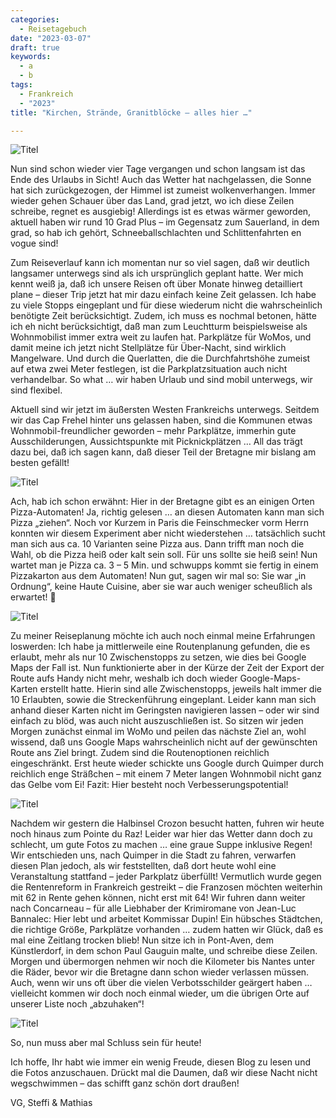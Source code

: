 ```yaml
---
categories:
  - Reisetagebuch
date: "2023-03-07"
draft: true
keywords:
  - a
  - b
tags:
  - Frankreich
  - "2023"
title: "Kirchen, Strände, Granitblöcke – alles hier …"

---
```


![Titel](...)
<!-- Strände am Cap Frehel -->

Nun sind schon wieder vier Tage vergangen und schon langsam ist das Ende des
Urlaubs in Sicht! Auch das Wetter hat nachgelassen, die Sonne hat sich
zurückgezogen, der Himmel ist zumeist wolkenverhangen. Immer wieder gehen
Schauer über das Land, grad jetzt, wo ich diese Zeilen schreibe, regnet es
ausgiebig! Allerdings ist es etwas wärmer geworden, aktuell haben wir rund 10
Grad Plus – im Gegensatz zum Sauerland, in dem grad, so hab ich gehört,
Schneeballschlachten und Schlittenfahrten en vogue sind!

Zum Reiseverlauf kann ich momentan nur so viel sagen, daß wir deutlich langsamer
unterwegs sind als ich ursprünglich geplant hatte. Wer mich kennt weiß ja, daß
ich unsere Reisen oft über Monate hinweg detailliert plane – dieser Trip jetzt
hat mir dazu einfach keine Zeit gelassen. Ich habe zu viele Stopps eingeplant
und für diese wiederum nicht die wahrscheinlich benötigte Zeit berücksichtigt.
Zudem, ich muss es nochmal betonen, hätte ich eh nicht berücksichtigt, daß man
zum Leuchtturm beispielsweise als Wohnmobilist immer extra weit zu laufen hat.
Parkplätze für WoMos, und damit meine ich jetzt nicht Stellplätze für
Über-Nacht, sind wirklich Mangelware. Und durch die Querlatten, die die
Durchfahrtshöhe zumeist auf etwa zwei Meter festlegen, ist die
Parkplatzsituation auch nicht verhandelbar. So what … wir haben Urlaub und
sind mobil unterwegs, wir sind flexibel.

Aktuell sind wir jetzt im äußersten Westen Frankreichs unterwegs. Seitdem wir
das Cap Frehel hinter uns gelassen haben, sind die Kommunen etwas
Wohnmobil-freundlicher geworden – mehr Parkplätze, immerhin gute
Ausschilderungen, Aussichtspunkte mit Picknickplätzen … All das trägt dazu bei,
daß ich sagen kann, daß dieser Teil der Bretagne mir bislang am besten gefällt!

![Titel](...)
<!-- Abbaye de Beauport -->
<!-- La Chapelle Saint Gonéry in Plougrescant -->
<!-- Le gouffre de Plougrescant -->
<!-- Côte de Granit Rose – Rosa Granitküste -->
<!-- Weiße Strände, dazu türkisblaues Wasser … bei Sonnenschein sicher noch schöner
als so schon! -->

Ach, hab ich schon erwähnt: Hier in der Bretagne gibt es an einigen Orten
Pizza-Automaten! Ja, richtig gelesen … an diesen Automaten kann man sich Pizza
„ziehen“. Noch vor Kurzem in Paris die Feinschmecker vorm Herrn konnten wir
diesem Experiment aber nicht wiederstehen … tatsächlich sucht man sich aus ca.
10 Varianten seine Pizza aus. Dann trifft man noch die Wahl, ob die Pizza heiß
oder kalt sein soll. Für uns sollte sie heiß sein! Nun wartet man je Pizza ca.
3 – 5 Min. und schwupps kommt sie fertig in einem Pizzakarton aus dem Automaten!
Nun gut, sagen wir mal so: Sie war „in Ordnung“, keine Haute Cuisine, aber sie
war auch weniger scheußlich als erwartet! 🙂

![Titel](...)
<!-- Plage de Keremma -->
<!-- Muscheln am Strand -->
<!-- Chapelle Saint-Guévroc -->
<!-- Granitblöcke, mit viel Phantasie erkennt man hier doch einen verdrießlichen
Franzosen, richtig?! 😉 -->
<!-- Phare De Pontusval -->
<!-- Auch das Meer wird unruhiger -->
<!-- Phare Saint-Mathieu, errichtet auf dem Gelände einer alten Abtei -->
<!-- Phare Saint-Mathieu -->
<!-- Und hier mal unser Gefährt, das uns bislang tadellos transportiert hat -->

Zu meiner Reiseplanung möchte ich auch noch einmal meine Erfahrungen loswerden:
Ich habe ja mittlerweile eine Routenplanung gefunden, die es erlaubt, mehr als
nur 10 Zwischenstopps zu setzen, wie dies bei Google Maps der Fall ist. Nun
funktionierte aber in der Kürze der Zeit der Export der Route aufs Handy nicht
mehr, weshalb ich doch wieder Google-Maps-Karten erstellt hatte. Hierin sind
alle Zwischenstopps, jeweils halt immer die 10 Erlaubten, sowie die
Streckenführung eingeplant. Leider kann man sich anhand dieser Karten nicht im
Geringsten navigieren lassen – oder wir sind einfach zu blöd, was auch nicht
auszuschließen ist. So sitzen wir jeden Morgen zunächst einmal im WoMo und
peilen das nächste Ziel an, wohl wissend, daß uns Google Maps wahrscheinlich
nicht auf der gewünschten Route ans Ziel bringt. Zudem sind die Routenoptionen
reichlich eingeschränkt. Erst heute wieder schickte uns Google durch Quimper
durch reichlich enge Sträßchen – mit einem 7 Meter langen Wohnmobil nicht ganz
das Gelbe vom Ei! Fazit: Hier besteht noch Verbesserungspotential!

![Titel](...)
<!-- Le Phare du Petit Minou -->
<!-- Ein Abstecher in den sagenhaften Wald von Huelgoat -->
<!-- Felschaos der Mühle, eine Ansammlung riesiger Granitblöcke -->
<!-- Mathias am Champignon 🙂 -->
<!-- Besonders geformte Steine bekommen halt Namen! -->
<!-- Hier die Mühle zum Gesteine-Chaos -->
<!-- In der Teufelsgrotte (Grotte du Diable) -->

Nachdem wir gestern die Halbinsel Crozon besucht hatten, fuhren wir heute noch
hinaus zum Pointe du Raz! Leider war hier das Wetter dann doch zu schlecht, um
gute Fotos zu machen … eine graue Suppe inklusive Regen! Wir entschieden uns,
nach Quimper in die Stadt zu fahren, verwarfen diesen Plan jedoch, als wir
feststellten, daß dort heute wohl eine Veranstaltung stattfand – jeder Parkplatz
überfüllt! Vermutlich wurde gegen die Rentenreform in Frankreich gestreikt – die
Franzosen möchten weiterhin mit 62 in Rente gehen können, nicht erst mit 64! Wir
fuhren dann weiter nach Concarneau – für alle Liebhaber der Krimiromane von
Jean-Luc Bannalec: Hier lebt und arbeitet Kommissar Dupin! Ein hübsches
Städtchen, die richtige Größe, Parkplätze vorhanden … zudem hatten wir Glück,
daß es mal eine Zeitlang trocken blieb! Nun sitze ich in Pont-Aven, dem
Künstlerdorf, in dem schon Paul Gauguin malte, und schreibe diese Zeilen. Morgen
und übermorgen nehmen wir noch die Kilometer bis Nantes unter die Räder, bevor
wir die Bretagne dann schon wieder verlassen müssen. Auch, wenn wir uns oft über
die vielen Verbotsschilder geärgert haben … vielleicht kommen wir doch noch
einmal wieder, um die übrigen Orte auf unserer Liste noch „abzuhaken“!

![Titel](...)
<!-- Eine der hier typischen Kirchen -->
<!-- Moulin de Keriolet mit ihrem Rad von 8 m Durchmesser -->
<!-- Concarneau -->
<!-- Das Restaurant L´Amiral – das Lieblingsrestaurant von Kommissar Dupin -->
<!-- Ville close de Concarneau -->
<!-- In der Ville close de Concarneau -->

So, nun muss aber mal Schluss sein für heute!

Ich hoffe, Ihr habt wie immer ein wenig Freude, diesen Blog zu lesen und die
Fotos anzuschauen. Drückt mal die Daumen, daß wir diese Nacht nicht
wegschwimmen – das schifft ganz schön dort draußen!

VG, Steffi & Mathias
